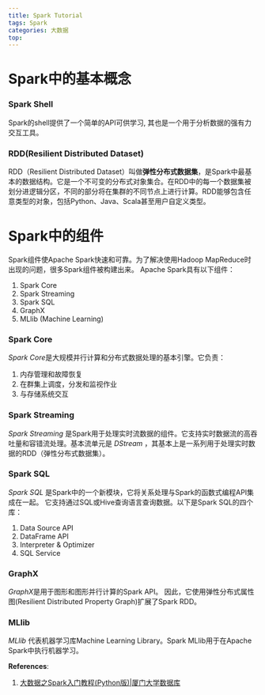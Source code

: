 ```yaml
---
title: Spark Tutorial
tags: Spark
categories: 大数据
top:
---
```

# Spark中的基本概念

### Spark Shell
Spark的shell提供了一个简单的API可供学习, 其也是一个用于分析数据的强有力交互工具。

### RDD(Resilient Distributed Dataset)
RDD（Resilient Distributed Dataset）叫做**弹性分布式数据集**，是Spark中最基本的数据结构。它是一个不可变的分布式对象集合。在RDD中的每一个数据集被划分进逻辑分区，不同的部分将在集群的不同节点上进行计算。RDD能够包含任意类型的对象，包括Python、Java、Scala甚至用户自定义类型。

# Spark中的组件
Spark组件使Apache Spark快速和可靠。为了解决使用Hadoop MapReduce时出现的问题，很多Spark组件被构建出来。 Apache Spark具有以下组件：
1. Spark Core
2. Spark Streaming
3. Spark SQL
4. GraphX
5. MLlib (Machine Learning)

### Spark Core
*Spark Core*是大规模并行计算和分布式数据处理的基本引擎。它负责：
1. 内存管理和故障恢复
2. 在群集上调度，分发和监视作业
3. 与存储系统交互

### Spark Streaming
*Spark Streaming* 是Spark用于处理实时流数据的组件。它支持实时数据流的高吞吐量和容错流处理。基本流单元是 *DStream* ，其基本上是一系列用于处理实时数据的RDD（弹性分布式数据集）。

### Spark SQL
*Spark SQL* 是Spark中的一个新模块，它将关系处理与Spark的函数式编程API集成在一起。 它支持通过SQL或Hive查询语言查询数据。以下是Spark SQL的四个库：
1. Data Source API
2. DataFrame API
3. Interpreter & Optimizer
4. SQL Service

### GraphX
*GraphX*是用于图形和图形并行计算的Spark API。 因此，它使用弹性分布式属性图(Resilient Distributed Property Graph)扩展了Spark RDD。

### MLlib
*MLlib* 代表机器学习库Machine Learning Library。Spark MLlib用于在Apache Spark中执行机器学习。

**References**:
1. [大数据之Spark入门教程(Python版)|厦门大学数据库](http://dblab.xmu.edu.cn/blog/1709-2/)
